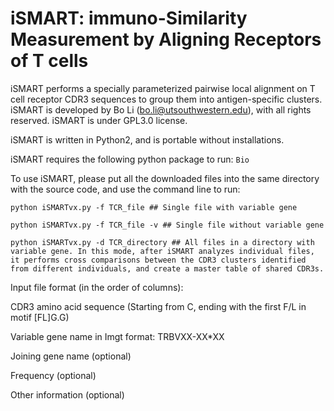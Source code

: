 # iSMART: immuno-Similarity Measurement by Aligning Receptors of T cells

iSMART performs a specially parameterized pairwise local alignment on T cell receptor CDR3 sequences to group them into antigen-specific clusters. iSMART is developed by Bo Li (bo.li@utsouthwestern.edu), with all rights reserved. iSMART is under GPL3.0 license.

iSMART is written in Python2, and is portable without installations.

iSMART requires the following python package to run: `Bio`

To use iSMART, please put all the downloaded files into the same directory with the source code, and use the command line to run:

```
python iSMARTvx.py -f TCR_file ## Single file with variable gene

python iSMARTvx.py -f TCR_file -v ## Single file without variable gene

python iSMARTvx.py -d TCR_directory ## All files in a directory with variable gene. In this mode, after iSMART analyzes individual files, it performs cross comparisons between the CDR3 clusters identified from different individuals, and create a master table of shared CDR3s.
```

Input file format (in the order of columns):

CDR3 amino acid sequence (Starting from C, ending with the first F/L in motif [FL]G.G)

Variable gene name in Imgt format: TRBVXX-XX*XX

Joining gene name (optional)

Frequency (optional)

Other information (optional)
